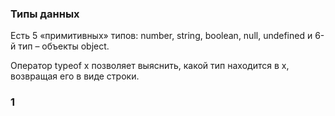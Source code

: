 ### Типы данных
Есть 5 «примитивных» типов: number, string, boolean, null, undefined и 6-й тип – объекты object.

Оператор typeof x позволяет выяснить, какой тип находится в x, возвращая его в виде строки.

### 1